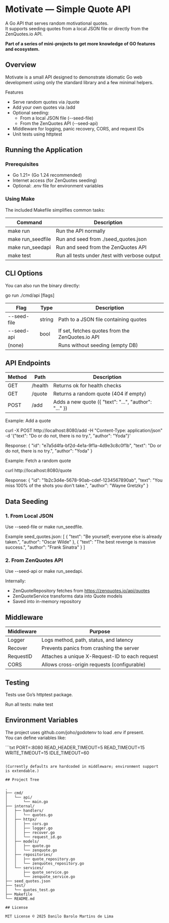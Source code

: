 # Motivate — Simple Quote API

A Go API that serves random motivational quotes.  
It supports seeding quotes from a local JSON file or directly from the ZenQuotes.io API.

**Part of a series of mini-projects to get more knowledge of GO features and ecosystem.**

## Overview

Motivate is a small API designed to demonstrate idiomatic Go web development using only the standard library and a few minimal helpers.

Features
- Serve random quotes via /quote
- Add your own quotes via /add
- Optional seeding:
  - From a local JSON file (--seed-file)
  - From the ZenQuotes API (--seed-api)
- Middleware for logging, panic recovery, CORS, and request IDs
- Unit tests using httptest

## Running the Application

### Prerequisites
- Go 1.21+ (Go 1.24 recommended)
- Internet access (for ZenQuotes seeding)
- Optional: .env file for environment variables

### Using Make

The included Makefile simplifies common tasks:

| Command | Description |
|----------|--------------|
| make run | Run the API normally |
| make run_seedfile | Run and seed from ./seed_quotes.json |
| make run_seedapi | Run and seed from the ZenQuotes API |
| make test | Run all tests under /test with verbose output |

## CLI Options

You can also run the binary directly:

go run ./cmd/api [flags]

| Flag | Type | Description |
|------|------|-------------|
| --seed-file | string | Path to a JSON file containing quotes |
| --seed-api | bool | If set, fetches quotes from the ZenQuotes.io API |
| (none) |  | Runs without seeding (empty DB) |

## API Endpoints

| Method | Path | Description |
|--------|------|--------------|
| GET | /health | Returns ok for health checks |
| GET | /quote | Returns a random quote (404 if empty) |
| POST | /add | Adds a new quote ({ "text": "...", "author": "..." }) |

Example: Add a quote

curl -X POST http://localhost:8080/add   -H "Content-Type: application/json"   -d '{"text": "Do or do not, there is no try.", "author": "Yoda"}'

Response:
{
  "id": "e7a5d4fa-bf2d-4e1a-9f1a-4d9e3c8c0f1b",
  "text": "Do or do not, there is no try.",
  "author": "Yoda"
}

Example: Fetch a random quote

curl http://localhost:8080/quote

Response:
{
  "id": "1b2c3d4e-5678-90ab-cdef-1234567890ab",
  "text": "You miss 100% of the shots you don't take.",
  "author": "Wayne Gretzky"
}

## Data Seeding

### 1. From Local JSON
Use --seed-file or make run_seedfile.

Example seed_quotes.json:
[
  { "text": "Be yourself; everyone else is already taken.", "author": "Oscar Wilde" },
  { "text": "The best revenge is massive success.", "author": "Frank Sinatra" }
]

### 2. From ZenQuotes API
Use --seed-api or make run_seedapi.

Internally:
- ZenQuoteRepository fetches from https://zenquotes.io/api/quotes
- ZenQuoteService transforms data into Quote models
- Saved into in-memory repository

## Middleware

| Middleware | Purpose |
|-------------|----------|
| Logger | Logs method, path, status, and latency |
| Recover | Prevents panics from crashing the server |
| RequestID | Attaches a unique X-Request-ID to each request |
| CORS | Allows cross-origin requests (configurable) |

## Testing

Tests use Go’s httptest package.

Run all tests:
make test

## Environment Variables

The project uses github.com/joho/godotenv to load .env if present.  
You can define variables like:

´´´txt
PORT=:8080
READ_HEADER_TIMEOUT=5
READ_TIMEOUT=15
WRITE_TIMEOUT=15
IDLE_TIMEOUT=60
```

(Currently defaults are hardcoded in middleware; environment support is extendable.)

## Project Tree

.
├── cmd/
│   └── api/
│       └── main.go
├── internal/
│   ├── handlers/
│   │   └── quotes.go
│   ├── httpx/
│   │   ├── cors.go
│   │   ├── logger.go
│   │   ├── recover.go
│   │   └── request_id.go
│   ├── models/
│   │   ├── quote.go
│   │   └── zenquote.go
│   ├── repositories/
│   │   ├── quote_repository.go
│   │   └── zenquotes_repository.go
│   └── services/
│       ├── quote_service.go
│       └── zenquote_service.go
├── seed_quotes.json
├── test/
│   └── quotes_test.go
├── Makefile
└── README.md

## License

MIT License © 2025 Danilo Barolo Martins de Lima
